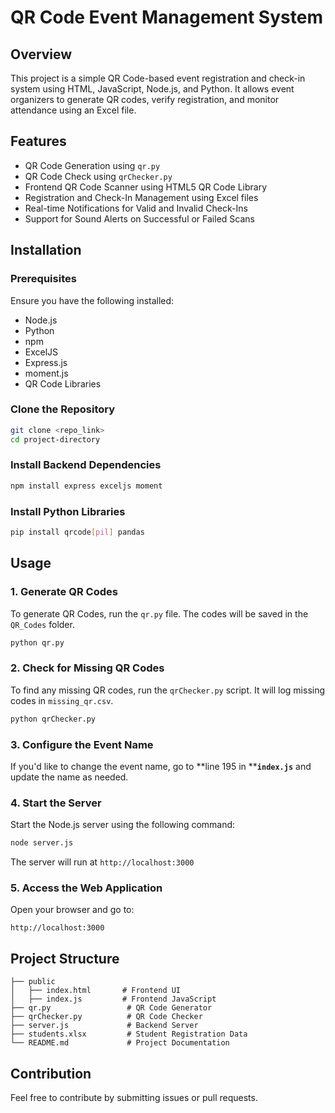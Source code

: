 # QR Code Event Management System

## Overview

This project is a simple QR Code-based event registration and check-in system using HTML, JavaScript, Node.js, and Python. It allows event organizers to generate QR codes, verify registration, and monitor attendance using an Excel file.

## Features

- QR Code Generation using `qr.py`
- QR Code Check using `qrChecker.py`
- Frontend QR Code Scanner using HTML5 QR Code Library
- Registration and Check-In Management using Excel files
- Real-time Notifications for Valid and Invalid Check-Ins
- Support for Sound Alerts on Successful or Failed Scans

## Installation

### Prerequisites

Ensure you have the following installed:

- Node.js
- Python
- npm
- ExcelJS
- Express.js
- moment.js
- QR Code Libraries

### Clone the Repository

```bash
git clone <repo_link>
cd project-directory
```

### Install Backend Dependencies

```bash
npm install express exceljs moment
```

### Install Python Libraries

```bash
pip install qrcode[pil] pandas
```

## Usage

### 1. Generate QR Codes

To generate QR Codes, run the `qr.py` file. The codes will be saved in the `QR_Codes` folder.

```bash
python qr.py
```

### 2. Check for Missing QR Codes

To find any missing QR codes, run the `qrChecker.py` script. It will log missing codes in `missing_qr.csv`.

```bash
python qrChecker.py
```

### 3. Configure the Event Name

If you'd like to change the event name, go to **line 195 in ****`index.js`** and update the name as needed.

### 4. Start the Server

Start the Node.js server using the following command:

```bash
node server.js
```

The server will run at `http://localhost:3000`

### 5. Access the Web Application

Open your browser and go to:

```
http://localhost:3000
```

## Project Structure

```
├── public
│   ├── index.html       # Frontend UI
│   ├── index.js         # Frontend JavaScript
├── qr.py                 # QR Code Generator
├── qrChecker.py          # QR Code Checker
├── server.js             # Backend Server
├── students.xlsx         # Student Registration Data
└── README.md             # Project Documentation
```

## Contribution

Feel free to contribute by submitting issues or pull requests.

